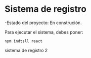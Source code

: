 <h1> Sistema de registro </h1>

-Estado del proyecto: En construción.

Para ejecutar el sistema, debes poner:


```npm indtsll react```

sistema de registro 2
